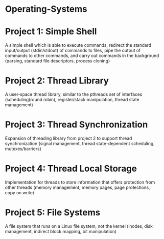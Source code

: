 # Operating-Systems

# Project 1: Simple Shell
A simple shell which is able to execute commands, redirect the standard input/output (​stdin/stdout​) of commands to files, pipe the output of commands to other commands, and carry out commands in the background (parsing, standard file descriptors, process cloning)

# Project 2: Thread Library
A user-space thread library, similar to the pthreads set of interfaces (scheduling(round robin), register/stack manipulation, thread state management)

# Project 3: Thread Synchronization
Expansion of threading library from project 2 to support thread synchronization (signal management, thread state-dependent scheduling, mutexes/barriers)

# Project 4: Thread Local Storage
Implementation for threads to store information that offers protection from other threads (memory management, memory pages, page protections, copy on write)

# Project 5: File Systems
A file system that runs on a Linux file system, not the kernel (inodes, disk management, indirect block mapping, bit manipulation)
